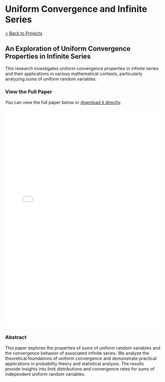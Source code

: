 # Uniform Convergence and Infinite Series

[< Back to Projects](/blog/projects)

## An Exploration of Uniform Convergence Properties in Infinite Series

This research investigates uniform convergence properties in infinite series and their applications in various mathematical contexts, particularly analyzing sums of uniform random variables.

### View the Full Paper

You can view the full paper below or [download it directly](/blog/projects/uniform_sum/Sum_of_Uniform_Random_Variables.pdf).

<div style="width: 100%; height: 700px; margin: 20px 0;">
<embed src="/blog/projects/uniform_sum/Sum_of_Uniform_Random_Variables.pdf" type="application/pdf" width="100%" height="100%">
</div>

### Abstract

This paper explores the properties of sums of uniform random variables and the convergence behavior of associated infinite series. We analyze the theoretical foundations of uniform convergence and demonstrate practical applications in probability theory and statistical analysis. The results provide insights into limit distributions and convergence rates for sums of independent uniform random variables.